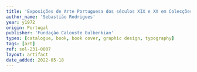 ```yaml
---
title: 'Exposições de Arte Portuguesa dos séculos XIX e XX em Colecções Particulares II'
author_name: 'Sebastião Rodrigues'
year: y1972
origin: Portugal
publisher: 'Fundação Calouste Gulbenkian'
types: [catalogue, book, book cover, graphic design, typography]
tags: [art]
ref: sol-231-0007
layout: artifact
date_added: 2022-05-18
---
```

